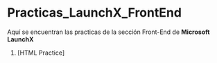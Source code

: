 # Practicas_LaunchX_FrontEnd

Aquí se encuentran las practicas de la sección Front-End de **Microsoft LaunchX**

1. [HTML Practice]
